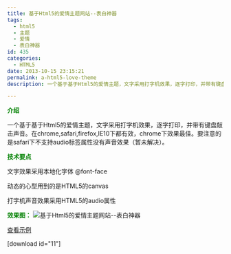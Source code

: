 ```yaml
---
title: 基于Html5的爱情主题网站--表白神器
tags:
  - html5
  - 主题
  - 爱情
  - 表白神器  
id: 435
categories:
  - HTML5
date: 2013-10-15 23:15:21
permalink: a-html5-love-theme
description: 一个基于基于Html5的爱情主题，文字采用打字机效果，逐字打印，并带有键盘敲击声音。在chrome,safari,firefox,IE10下都有效，chrome下效果最佳。要注意的是safari下不支持audio标签属性没有声音效果（暂未解决）。

---
```


**<span style="color: #008000;">介绍</span>**

一个基于基于Html5的爱情主题，文字采用打字机效果，逐字打印，并带有键盘敲击声音。在chrome,safari,firefox,IE10下都有效，chrome下效果最佳。要注意的是safari下不支持audio标签属性没有声音效果（暂未解决）。
<!--more-->

<span style="color: #008000;">**技术要点**</span>

文字效果采用本地化字体 @font-face

动态的心型用到的是HTML5的canvas

打字机声音效果采用HTML5的audio属性

<span style="color: #008000;">**效果图：**</span>
![基于Html5的爱情主题网站--表白神器](http://sanyecao.qiniudn.com/assets/images/lab/love.jpg)

[查看示例](http://sanyecao.me/lab/love/index.html "基于Html5的爱情主题网站–表白神器")

[download id="11"]

&nbsp;